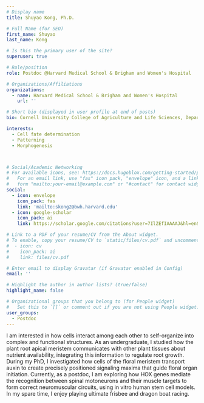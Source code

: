 ```yaml
---
# Display name
title: Shuyao Kong, Ph.D.

# Full Name (for SEO)
first_name: Shuyao
last_name: Kong

# Is this the primary user of the site?
superuser: true

# Role/position
role: Postdoc @Harvard Medical School & Brigham and Women's Hospital

# Organizations/Affiliations
organizations:
  - name: Harvard Medical School & Brigham and Women's Hospital
    url: ''

# Short bio (displayed in user profile at end of posts)
bio: Cornell University College of Agriculture and Life Sciences, Department of Plant Biology (Ph.D.), Tsinghua University School of Life Sciences, Department of Biological Science (B.S.)

interests:
  - Cell fate determination
  - Patterning
  - Morphogenesis



# Social/Academic Networking
# For available icons, see: https://docs.hugoblox.com/getting-started/page-builder/#icons
#   For an email link, use "fas" icon pack, "envelope" icon, and a link in the
#   form "mailto:your-email@example.com" or "#contact" for contact widget.
social:
  - icon: envelope
    icon_pack: fas
    link: 'mailto:skong2@bwh.harvard.edu'
  - icon: google-scholar
    icon_pack: ai
    link: https://scholar.google.com/citations?user=7IlZEfIAAAAJ&hl=en&inst=7575085548378563675&oi=ao

# Link to a PDF of your resume/CV from the About widget.
# To enable, copy your resume/CV to `static/files/cv.pdf` and uncomment the lines below.
#  - icon: cv
#    icon_pack: ai
#    link: files/cv.pdf

# Enter email to display Gravatar (if Gravatar enabled in Config)
email: ''

# Highlight the author in author lists? (true/false)
highlight_name: false

# Organizational groups that you belong to (for People widget)
#   Set this to `[]` or comment out if you are not using People widget.
user_groups:
  - Postdoc
---
```


I am interested in how cells interact among each other to self-organize into complex and functional structures. As an undergraduate, I studied how the plant root apical meristem communicates with other plant tissues about nutrient availability, integrating this information to regulate root growth. During my PhD, I investigated how cells of the floral meristem transport auxin to create precisely positioned signaling maxima that guide floral organ initiation. Currently, as a postdoc, I am exploring how HOX genes mediate the recognition between spinal motoneurons and their muscle targets to form correct neuromuscular circuits, using in vitro human stem cell models. In my spare time, I enjoy playing ultimate frisbee and dragon boat racing. 
